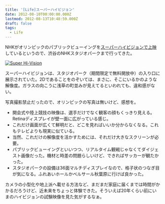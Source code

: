 ```yaml
---
title: '[Life]スーパーハイビジョン'
date: 2012-08-10T00:00:00.000Z
lastmod: 2012-08-13T10:48:59.000Z
draft: false
tags:
  - Life
---
```


NHKがオリンピックのパブリックビューイングを[スーパーハイビジョンで上映](http://weekly.ascii.jp/elem/000/000/099/99875/)しているというので、渋谷のNHKスタジオパークまで行ってきた。

[![Super Hi-Vision](https://farm9.staticflickr.com/8305/7764120764_6dabb25c72_z.jpg "Super Hi-Vision")](http://www.flickr.com/photos/machu/7764120764/)

スーパーハイビジョンは、スタジオパーク（期間限定で無料開放中）の入り口に展示されていた。2Dであることをのぞいては、まさに、そこにいるかのような解像度。ガラスの向こうに浅草の町並みが見えてるといわれても、違和感がない。

写真撮影禁止だったので、オリンピックの写真は無いけど、感想を。

* 開会式や陸上競技の映像は、選手だけでなく観客の顔もくっきり見える。Retinaディスプレイが壁一面に広がっている感じ。
* これだけ画面が広くて鮮明だと、どこを見ればいいか分からなくなる。これもテレビよりも現実に似ている。
* 当然、これだけの解像度を活かすためには、それだけ大きなスクリーンが必要。
* パブリックビューイングといいつつ、リアルタイム観戦じゃなくてダイジェスト画像だった。機材と時差の問題らしいけど、できればサッカーが観たかった。
* スタジオパークの設備は36面マルチディスプレイなので、格子状のつなぎ目が気になる。ふれあいホールかベルサール秋葉原に行けば良かった。

カメラの小型化や地上派へ載せる方法など、まだまだ家庭に届くまでは時間がかかるだろうけど、近未来をちょっと体験できた。そういえば20年くらい前にいまのハイビジョンの試験映像を見た気がするなぁ。
